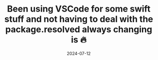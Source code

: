 ---
title: Been using VSCode for some swift stuff and not having to deal with the package.resolved always changing is 🔥
date: 2024-07-12
showBuyCoffee: true
tags: 
  - post
  - note
categories:
  - swift
  - developer
  - serverSideSwift
---